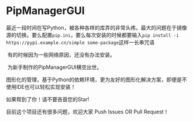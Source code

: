 # PipManagerGUI

​	最近一段时间在写Python，被各种各样的库弄的非常头疼。最大的问题在于镜像源的切换。要么配置`pip.ini`，要么每次安装的时候都要输入`pip install -i https://pypi.example.cn/simple some-package`这样一长串咒语

​	有的时候因为一些网络原因，还没有办法安装。

​	为新手制作的PipManagerGUI横空出世。

​	图形化的管理，基于Python的依赖环境，更为友好的图形化解决方案，即便是不使用IDE也可以轻松实现安装！
  
  如果帮到了你！请不要吝啬您的Star!

  目前这个项目还有很多问题，欢迎大家 Push Issues OR Pull Request！
